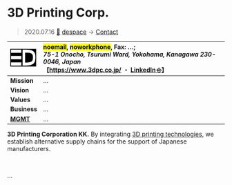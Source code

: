 # 3D Printing Corp.
> 2020.07.16 [🚀](../../index/index.md) [despace](../index.md) → [Contact](../contact.md)

|[![](../f/con/3d_printing_corp_logo1_thumb.png)](../f/con/3d_printing_corp_logo1.png)|<mark>noemail</mark>, <mark>noworkphone</mark>, Fax: …;<br> *75-1 Onocho, Tsurumi Ward, Yokohama, Kanagawa 230-0046, Japan*<br> 【<https://www.3dpc.co.jp/> ・ [LinkedIn ⎆](https://www.linkedin.com/company/3d-printing-corporation)】|
|:--|:--|
|**Mission**|…|
|**Vision**|…|
|**Values**|…|
|**Business**|…|
|**[MGMT](../mgmt.md)**|…|

**3D Printing Corporation KK.** By integrating [3D printing technologies](sc.md), we establish alternative supply chains for the support of Japanese manufacturers.

<p style="page-break-after:always"> </p>

…

